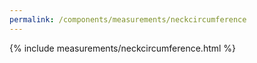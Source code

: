 ```yaml
---
permalink: /components/measurements/neckcircumference
---
```

{% include measurements/neckcircumference.html %}
